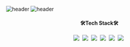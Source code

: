 
<!--
**tndms753/tndms753** is a ✨ _special_ ✨ repository because its `README.md` (this file) appears on your GitHub profile.

Here are some ideas to get you started:

- 🔭 I’m currently working on ...
- 🌱 I’m currently learning ...
- 👯 I’m looking to collaborate on ...
- 🤔 I’m looking for help with ...
- 💬 Ask me about ...
- 📫 How to reach me: ...
- 😄 Pronouns: ...
- ⚡ Fun fact: ...
-->

<!-- ![header](https://capsule-render.vercel.app/api?text=capsule_render&animation=fadeIn) -->
<!-- <img src="https://capsule-render.vercel.app/api?type=slice&color=5433FF&height=300&section=header&text=JiEun%20Song&fontSize=90" /> -->
![header](https://capsule-render.vercel.app/api?type=slice&color=F4BBBB&height=300&section=header&text=JiEun%20Song&fontSize=90&animation=blinking)
![header](https://capsule-render.vercel.app/api?type=Cylinder&text=JiSu%20Song&animation=blinking&color=feac5e&fontColor=ffffff)

<h4 align="center" margin-top="30px">🛠Tech Stack🛠</h4>

<p align="center">
<img src="https://img.shields.io/badge/html-E34F26?style=flat-square&logo=Python&logoColor=white"/></a>&nbsp
<img src="https://img.shields.io/badge/CSS3-1572B6?style=flat-square&logo=Python&logoColor=white"/></a>&nbsp
<img src="https://img.shields.io/badge/JavaScript-F7DF1E?style=flat-square&logo=Python&logoColor=white"/></a>&nbsp
<img src="https://img.shields.io/badge/React-61DAFB?style=flat-square&logo=Python&logoColor=white"/></a>&nbsp
<img src="https://img.shields.io/badge/Redux-764ABC?style=flat-square&logo=Python&logoColor=white"/></a>&nbsp
<img src="https://img.shields.io/badge/styled-components-DB7093?style=flat-square&logo=Python&logoColor=white"/></a>&nbsp
<!-- ![](https://img.shields.io/badge/html-E34F26?style=flat-square&logo=Python&logoColor=white)![](https://img.shields.io/badge/CSS3-1572B6?style=flat-square&logo=Python&logoColor=white) -->
</p>
